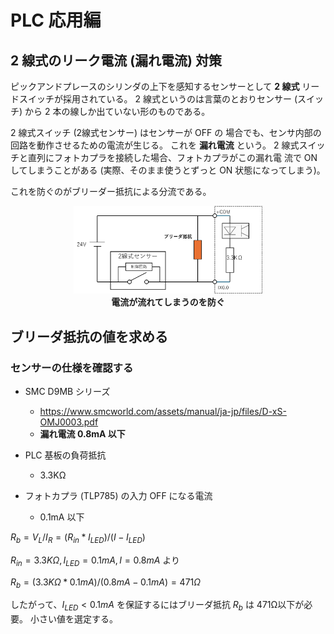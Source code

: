 # PLC 応用編

## 2 線式のリーク電流 (漏れ電流) 対策

ピックアンドプレースのシリンダの上下を感知するセンサーとして **2 線式** リードスイッチが採用されている。
2 線式というのは言葉のとおりセンサー (スイッチ) から 2 本の線しか出ていない形のものである。

2 線式スイッチ (2線式センサー) はセンサーが OFF の 場合でも、センサ内部の回路を動作させるための電流が生じる。
これを **漏れ電流** という。
2 線式スイッチと直列にフォトカプラを接続した場合、フォトカプラがこの漏れ電 流で ON してしまうことがある (実際、そのまま使うとずっと ON 状態になってしまう)。

これを防ぐのがブリーダー抵抗による分流である。

<center>
<img src="./images/image82.png" width="60%"><br/>
<strong>電流が流れてしまうのを防ぐ</strong>
</center>

## ブリーダ抵抗の値を求める

### センサーの仕様を確認する

- SMC D9MB シリーズ
  - https://www.smcworld.com/assets/manual/ja-jp/files/D-xS-OMJ0003.pdf
  - **漏れ電流 0.8mA 以下**

- PLC 基板の負荷抵抗
  - 3.3KΩ

- フォトカプラ (TLP785) の入力 OFF になる電流
  - 0.1mA 以下

$R_{b} = V_{L} / I_{R} = (R_{in} * I_{LED})/(I - I_{LED})$  

$R_{in}= 3.3KΩ, I_{LED}=0.1mA, I=0.8mA$ より

$R_{b} = (3.3KΩ * 0.1mA) / (0.8mA - 0.1mA) = 471Ω$

したがって、$I_{LED} < 0.1mA$ を保証するにはブリーダ抵抗 $R_{b}$ は 471Ω以下が必要。
小さい値を選定する。
